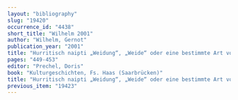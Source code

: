 ```yaml
---
layout: "bibliography"
slug: "19420"
occurrence_id: "4438"
short_title: "Wilhelm 2001"
author: "Wilhelm, Gernot"
publication_year: "2001"
title: "Hurritisch naipti „Weidung“, „Weide“ oder eine bestimmte Art von Weide"
pages: "449-453"
editor: "Prechel, Doris"
book: "Kulturgeschichten, Fs. Haas (Saarbrücken)"
title: "Hurritisch naipti „Weidung“, „Weide“ oder eine bestimmte Art von Weide"
previous_item: "19423"
---
```

